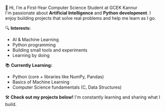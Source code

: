  👋 Hi, I'm a First-Year Computer Science Student at GCEK Kannur  
I'm passionate about **Artificial Intelligence** and **Python development**. I enjoy building projects that solve real problems and help me learn as I go.

🔍 **Interests:**  
- AI & Machine Learning  
- Python programming  
- Building small tools and experiments  
- Learning by doing  

📚 **Currently Learning:**  
- Python (core + libraries like NumPy, Pandas)  
- Basics of Machine Learning  
- Computer Science fundamentals (C, Data Structures)  

🛠️ **Check out my projects below!** I'm constantly learning and sharing what I build.
